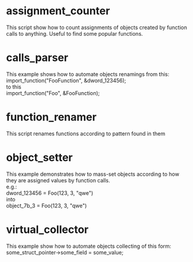 # assignment_counter
This script show how to count assignments of objects created by function calls to anything. Useful to find some popular functions.

# calls_parser
This example shows how to automate objects renamings from this:  
	import_function("FooFunction", &dword_123456);  
to this  
	import_function("Foo", &FooFunction);  

# function_renamer
This script renames functions according to pattern found in them

# object_setter
This example demonstrates how to mass-set objects according to how  
they are assigned values by function calls.  
e.g.:   
	dword_123456 = Foo(123, 3, "qwe")  
into  
	object_7b_3 = Foo(123, 3, "qwe")  

# virtual_collector
This example show how to automate objects collecting of this form:  
	some_struct_pointer->some_field = some_value;